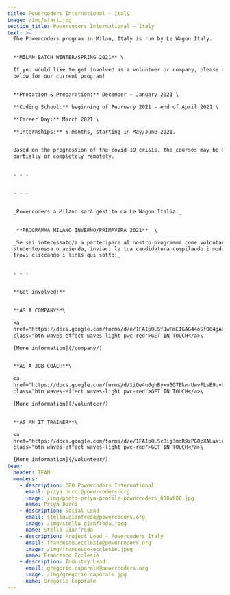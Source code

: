 ```yaml
---
title: Powercoders International – Italy
image: /img/start.jpg
section_title: Powercoders International – Italy
text: >-
  The Powercoders program in Milan, Italy is run by Le Wagon Italy. 


  **MILAN BATCH WINTER/SPRING 2021** \

  If you would like to get involved as a volunteer or company, please apply
  below for our current program! 


  **Probation & Preparation:** December – January 2021 \

  **Coding School:** beginning of February 2021 - end of April 2021 \

  **Career Day:** March 2021 \

  **Internships:** 6 months, starting in May/June 2021. 


  Based on the progression of the covid-19 crisis, the courses may be held
  partially or completely remotely.


  - - -


  - - -


  _Powercoders a Milano sarà gestito da Le Wagon Italia._ 


  _**PROGRAMMA MILANO INVERNO/PRIMAVERA 2021**_ \

  _Se sei interessato/a a partecipare al nostro programma come volontario/a,
  studente/essa o azienda, inviaci la tua candidatura compilando i moduli che
  trovi cliccando i links qui sotto!_ 


  - - -


  **Get involved!**


  **AS A COMPANY**\

  <a
  href="https://docs.google.com/forms/d/e/1FAIpQLSfJwFmEIGAG44oSfO04gA60yq9RwoI3VmvWI2fXefy1fAMRqw/viewform"
  class="btn waves-effect waves-light pwc-red">GET IN TOUCH</a>\

  [More information](/company/)


  **AS A JOB COACH**\

  <a
  href="https://docs.google.com/forms/d/1iQe4u0ghByxn5G7Ekm-UwvFLsE9ovbT8NhBS9M5sHO4/viewform"
  class="btn waves-effect waves-light pwc-red">GET IN TOUCH</a>\

  [More information](/volunteer/)


  **AS AN IT TRAINER**\

  <a
  href="https://docs.google.com/forms/d/e/1FAIpQLScDij3mdR9zPGQcXALaairmsltIq0J07sCFlayK1uJNu9TpIw/viewform"
  class="btn waves-effect waves-light pwc-red">GET IN TOUCH</a>\

  [More information](/volunteer/)
team:
  header: TEAM
  members:
    - description: CEO Powercoders International
      email: priya.burci@powercoders.org
      image: /img/photo-priya-profile-powercoders_600x600.jpg
      name: Priya Burci
    - description: Social Lead
      email: stella.gianfreda@powercoders.org
      image: /img/stella_gianfreda.jpeg
      name: Stella Gianfreda
    - description: Project Lead – Powercoders Italy
      email: francesco.ecclesie@powercoders.org
      image: /img/francesco-ecclesie.jpeg
      name: Francesco Ecclesie
    - description: Industry Lead
      email: gregorio.caporale@powercoders.org
      image: /img/gregorio-caporale.jpg
      name: Gregorio Caporale
---
```


